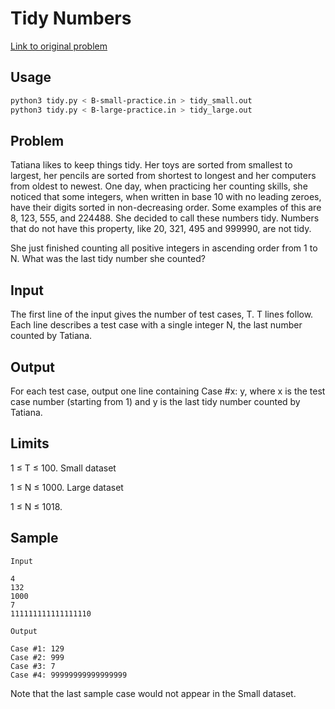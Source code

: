 # Tidy Numbers

[Link to original problem](https://code.google.com/codejam/contest/3264486/dashboard#s=p1)

## Usage
```bash
python3 tidy.py < B-small-practice.in > tidy_small.out
python3 tidy.py < B-large-practice.in > tidy_large.out
```

## Problem

Tatiana likes to keep things tidy. Her toys are sorted from smallest to largest, her pencils are sorted from shortest to longest and her computers from oldest to newest. One day, when practicing her counting skills, she noticed that some integers, when written in base 10 with no leading zeroes, have their digits sorted in non-decreasing order. Some examples of this are 8, 123, 555, and 224488. She decided to call these numbers tidy. Numbers that do not have this property, like 20, 321, 495 and 999990, are not tidy.

She just finished counting all positive integers in ascending order from 1 to N. What was the last tidy number she counted?

## Input

The first line of the input gives the number of test cases, T. T lines follow. Each line describes a test case with a single integer N, the last number counted by Tatiana.

## Output

For each test case, output one line containing Case #x: y, where x is the test case number (starting from 1) and y is the last tidy number counted by Tatiana.

## Limits

1 ≤ T ≤ 100.
Small dataset

1 ≤ N ≤ 1000.
Large dataset

1 ≤ N ≤ 1018.

## Sample

```
Input 
 
4
132
1000
7
111111111111111110

Output 

Case #1: 129
Case #2: 999
Case #3: 7
Case #4: 99999999999999999
```

Note that the last sample case would not appear in the Small dataset.
